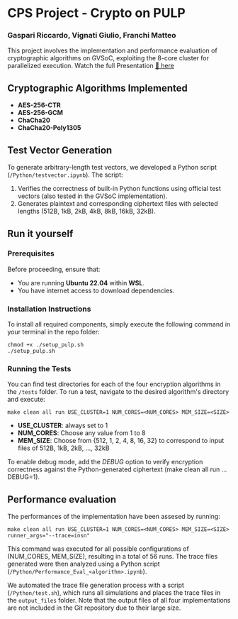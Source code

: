 # CPS Project - Crypto on PULP

### Gaspari Riccardo, Vignati Giulio, Franchi Matteo

This project involves the implementation and performance evaluation of cryptographic algorithms on GVSoC, exploiting the 8-core cluster for parallelized execution.
Watch the full Presentation [📄 here](https://github.com/jRxcky/Crypto-on-PULP/blob/main/CPS_project.pdf)

## Cryptographic Algorithms Implemented
- **AES-256-CTR**
- **AES-256-GCM**
- **ChaCha20**
- **ChaCha20-Poly1305**

## Test Vector Generation

To generate arbitrary-length test vectors, we developed a Python script (`/Python/testvector.ipynb`). The script:

1. Verifies the correctness of built-in Python functions using official test vectors (also tested in the GVSoC implementation).
2. Generates plaintext and corresponding ciphertext files with selected lengths (512B, 1kB, 2kB, 4kB, 8kB, 16kB, 32kB).

## Run it yourself

### Prerequisites
Before proceeding, ensure that:
- You are running **Ubuntu 22.04** within **WSL**.
- You have internet access to download dependencies.

### Installation Instructions
To install all required components, simply execute the following command in your terminal in the repo folder:

~~~~~shell
chmod +x ./setup_pulp.sh
./setup_pulp.sh
~~~~~

### Running the Tests
You can find test directories for each of the four encryption algorithms in the `/tests` folder. To run a test, navigate to the desired algorithm's directory and execute:

~~~~~shell
make clean all run USE_CLUSTER=1 NUM_CORES=<NUM_CORES> MEM_SIZE=<SIZE>
~~~~~
- **USE_CLUSTER**: always set to 1
- **NUM_CORES**: Choose any value from 1 to 8
- **MEM_SIZE**: Choose from {512, 1, 2, 4, 8, 16, 32} to correspond to input files of 512B, 1kB, 2kB, ..., 32kB

To enable debug mode, add the *DEBUG* option to verify encryption correctness against the Python-generated ciphertext (make clean all run ... DEBUG=1).

## Performance evaluation

The performances of the implementation have been assesed by running:

~~~~~shell
make clean all run USE_CLUSTER=1 NUM_CORES=<NUM_CORES> MEM_SIZE=<SIZE> runner_args="--trace=insn"
~~~~~

This command was executed for all possible configurations of (NUM_CORES, MEM_SIZE), resulting in a total of 56 runs. The trace files generated were then analyzed using a Python script (`/Python/Performance_Eval_<algorithm>.ipynb`).

We automated the trace file generation process with a script (`/Python/test.sh`), which runs all simulations and places the trace files in the `output_files` folder. Note that the output files of all four implementations are not included in the Git repository due to their large size.

